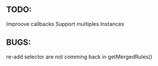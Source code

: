 TODO:
-----
Improove callbacks
Support multiples Instances

BUGS:
-----
re-add selector are not comming back in getMergedRules()